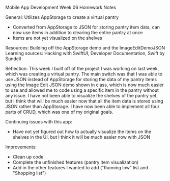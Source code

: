 Mobile App Development Week 06 Homework Notes

General:
Utilizes AppStorage to create a virtual pantry
- Converted from AppStorage to JSON for storing pantry item data, can now use items in addition to clearing the entire pantry at once
- Items are not yet visualized on the shelves

Resources:
Building off the AppStorage demo and the ImageEditDemoJSON
Learning sources: Hacking with SwiftUI, Developer Documentation, Swift by Sundell

Reflection:
This week I built off of the project I was working on last week, which was creating a virtual pantry. The main switch was that I was able to use JSON instead of AppStorage for storing the data of my pantry items using the Image Edit JSON demo shown in class, which is now much easier to use and allowed me to code using a specific item in the pantry without any issue. I have not been able to visualize the shelves of the pantry yet, but I think that will be much easier now that all the item data is stored using JSON rather than AppStorage. I have now been able to implement all four parts of CRUD, which was one of my original goals.

Continuing issues with this app:
- Have not yet figured out how to actually visualize the items on the shelves in the UI, but I think it will be much easier now with JSON

Improvements:
- Clean up code
- Complete the unfinished features (pantry item visualization)
- Add in the other features I wanted to add ("Running low" list and "Shopping list")
